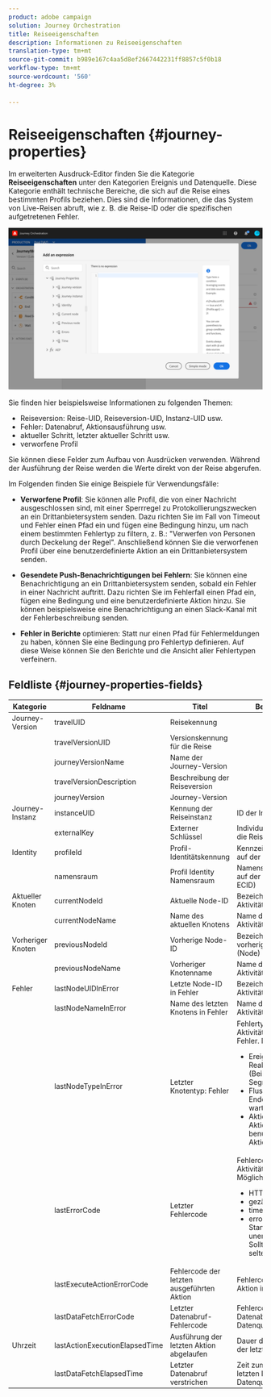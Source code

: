 ```yaml
---
product: adobe campaign
solution: Journey Orchestration
title: Reiseeigenschaften
description: Informationen zu Reiseeigenschaften
translation-type: tm+mt
source-git-commit: b989e167c4aa5d8ef2667442231ff8857c5f0b18
workflow-type: tm+mt
source-wordcount: '560'
ht-degree: 3%

---
```



# Reiseeigenschaften {#journey-properties}

Im erweiterten Ausdruck-Editor finden Sie die Kategorie **Reiseeigenschaften** unter den Kategorien Ereignis und Datenquelle. Diese Kategorie enthält technische Bereiche, die sich auf die Reise eines bestimmten Profils beziehen. Dies sind die Informationen, die das System von Live-Reisen abruft, wie z. B. die Reise-ID oder die spezifischen aufgetretenen Fehler.

![](../assets/journey-properties.png)

Sie finden hier beispielsweise Informationen zu folgenden Themen:

* Reiseversion: Reise-UID, Reiseversion-UID, Instanz-UID usw.
* Fehler: Datenabruf, Aktionsausführung usw.
* aktueller Schritt, letzter aktueller Schritt usw.
* verworfene Profil

Sie können diese Felder zum Aufbau von Ausdrücken verwenden. Während der Ausführung der Reise werden die Werte direkt von der Reise abgerufen.

Im Folgenden finden Sie einige Beispiele für Verwendungsfälle:

* **Verworfene Profil**: Sie können alle Profil, die von einer Nachricht ausgeschlossen sind, mit einer Sperrregel zu Protokollierungszwecken an ein Drittanbietersystem senden. Dazu richten Sie im Fall von Timeout und Fehler einen Pfad ein und fügen eine Bedingung hinzu, um nach einem bestimmten Fehlertyp zu filtern, z. B.: &quot;Verwerfen von Personen durch Deckelung der Regel&quot;. Anschließend können Sie die verworfenen Profil über eine benutzerdefinierte Aktion an ein Drittanbietersystem senden.

* **Gesendete Push-Benachrichtigungen bei Fehlern**: Sie können eine Benachrichtigung an ein Drittanbietersystem senden, sobald ein Fehler in einer Nachricht auftritt. Dazu richten Sie im Fehlerfall einen Pfad ein, fügen eine Bedingung und eine benutzerdefinierte Aktion hinzu. Sie können beispielsweise eine Benachrichtigung an einen Slack-Kanal mit der Fehlerbeschreibung senden.

* **Fehler in Berichte**  optimieren: Statt nur einen Pfad für Fehlermeldungen zu haben, können Sie eine Bedingung pro Fehlertyp definieren. Auf diese Weise können Sie den Berichte und die Ansicht aller Fehlertypen verfeinern.

## Feldliste {#journey-properties-fields}

| Kategorie | Feldname | Titel | Beschreibung  |
|---|---|---|------------|
| Journey-Version | travelUID | Reisekennung |  |
|  | travelVersionUID | Versionskennung für die Reise |  |
|  | journeyVersionName | Name der Journey-Version |  |
|  | travelVersionDescription | Beschreibung der Reiseversion |  |
|  | journeyVersion | Journey-Version |  |
| Journey-Instanz | instanceUID | Kennung der Reiseinstanz | ID der Instanz |
|  | externalKey | Externer Schlüssel | Individuelle Kennung, die die Reise auslöst |
| Identity | profileId | Profil-Identitätskennung | Kennzeichen des Profils auf der Reise |
|  | namensraum | Profil Identity Namensraum | Namensraum des Profils auf der Reise (Beispiel: ECID) |
| Aktueller Knoten | currentNodeId | Aktuelle Node-ID | Bezeichner der aktuellen Aktivität (Node) |
|  | currentNodeName | Name des aktuellen Knotens | Name der aktuellen Aktivität (Node) |
| Vorheriger Knoten | previousNodeId | Vorherige Node-ID | Bezeichner der vorherigen Aktivität (Node) |
|  | previousNodeName | Vorheriger Knotenname | Name der vorherigen Aktivität (Node) |
| Fehler | lastNodeUIDInError | Letzte Node-ID in Fehler | Bezeichner der neuesten Aktivität (Node) in Fehler |
|  | lastNodeNameInError | Name des letzten Knotens in Fehler | Name der neuesten Aktivität (Node) in Fehler |
|  | lastNodeTypeInError | Letzter Knotentyp: Fehler | Fehlertyp der neuesten Aktivität (Node) bei Fehler. Mögliche Typen:<ul><li>Ereignisse: Ereignis, Reaktionen, SQ (Beispiel: Segmentqualifikation)</li><li>Flusssteuerung: Ende, Bedingung, warten</li><li>Aktionen: ACS-Aktionen, Sprung, benutzerdefinierte Aktion</li></ul> |
|  | lastErrorCode | Letzter Fehlercode | Fehlercode der neuesten Aktivität (Node) in Fehler. Mögliche Fehler: <ul><li>HTTP-Fehlercodes</li><li>gezählt</li><li>timedOut</li><li>error (Beispiel: Standard bei unerwartetem Fehler. Sollte nicht/extrem selten vorkommen)</li></ul> |
|  | lastExecuteActionErrorCode | Fehlercode der letzten ausgeführten Aktion | Fehlercode der letzten Aktion in Fehler |
|  | lastDataFetchErrorCode | Letzter Datenabruf-Fehlercode | Fehlercode des neuesten Datenabrufs aus Datenquellen |
| Uhrzeit | lastActionExecutionElapsedTime | Ausführung der letzten Aktion abgelaufen | Dauer der Ausführung der letzten Aktion |
|  | lastDataFetchElapsedTime | Letzter Datenabruf verstrichen | Zeit zum Ausführen des letzten Datenabrufs aus Datenquellen |
